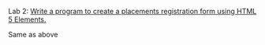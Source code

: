 Lab 2: [Write a program to create a placements registration form using HTML 5 Elements.]("./../Docs/2.md")

Same as above

